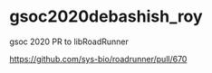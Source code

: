 # gsoc2020debashish_roy
gsoc 2020 PR to libRoadRunner

https://github.com/sys-bio/roadrunner/pull/670
